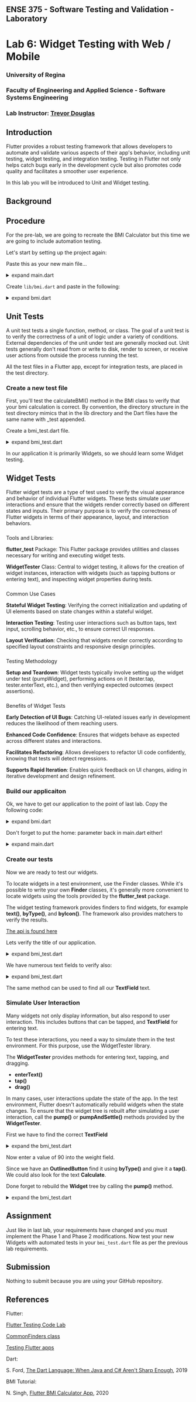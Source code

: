 ## ENSE 375 - Software Testing and Validation - Laboratory

# Lab 6: Widget Testing with Web / Mobile

### University of Regina
### Faculty of Engineering and Applied Science - Software Systems Engineering

### Lab Instructor: [Trevor Douglas](mailto:trevor.douglas@uregina.ca)

## Introduction

Flutter provides a robust testing framework that allows developers to automate and validate various aspects of their app's behavior, including unit testing, widget testing, and integration testing. Testing in Flutter not only helps catch bugs early in the development cycle but also promotes code quality and facilitates a smoother user experience.

In this lab you will be introduced to Unit and Widget testing.

## Background

## Procedure
For the pre-lab, we are going to recreate the BMI Calculator but this time we are going to include automation testing.

Let's start by setting up the project again:

Paste this as your new main file...


<details>
<summary>expand main.dart</summary>

in `main.dart`

```dart
import 'package:flutter/material.dart';
import 'bmi.dart';

void main() {
   runApp(MyApp());
}

class MyApp extends StatelessWidget {
  @override
  Widget build(BuildContext context) {
    return MaterialApp(
    );
  }
}


```

</details>

Create `lib/bmi.dart` and paste in the following:

<details>
<summary>expand bmi.dart</summary>

in `bmi.dart`

```dart
import 'package:flutter/material.dart';

class BMI {

    double calculateBMI(double height, double weight) {
        double heightInCM = height;
        double weightInKg = weight;
        double heightInM = heightInCM / 100;
        double heightSquared = heightInM * heightInM;
        double result = weightInKg / heightSquared;
        return result;
    }


}
```
</details>

## Unit Tests
A unit test tests a single function, method, or class. The goal of a unit test is to verify the correctness of a unit of logic under a variety of conditions. External dependencies of the unit under test are generally mocked out. Unit tests generally don't read from or write to disk, render to screen, or receive user actions from outside the process running the test. 

All the test files in a Flutter app, except for integration tests, are placed in the test directory.

### Create a new test file
First, you'll test the calculateBMI() method in the BMI class to verify that your bmi calculation is correct.  By convention, the directory structure in the test directory mimics that in the lib directory and the Dart files have the same name with _test appended.


Create a bmi_test.dart file.

<details>

<summary>expand bmi_test.dart</summary>

in `bmi_test.dart`

```dart

import '../lib/bmi.dart';
import 'package:flutter_test/flutter_test.dart';

void main() {
  group('Testing BMI', () {
    var bmi = BMI();

    test('Testing the BMI calculation', () {
      double bmiCalc = bmi.calculateBMI(175, 90);
      expect('29.39', bmiCalc.toStringAsFixed(2));
    });
  });
}
```
</details>

In our application it is primarily Widgets, so we should learn some Widget testing.


## Widget Tests
Flutter widget tests are a type of test used to verify the visual appearance and behavior of individual Flutter widgets. These tests simulate user interactions and ensure that the widgets render correctly based on different states and inputs. Their primary purpose is to verify the correctness of Flutter widgets in terms of their appearance, layout, and interaction behaviors.

###
Tools and Libraries:

**flutter_test** Package: This Flutter package provides utilities and classes necessary for writing and executing widget tests.

**WidgetTester** Class: Central to widget testing, it allows for the creation of widget instances, interaction with widgets (such as tapping buttons or entering text), and inspecting widget properties during tests.

###
Common Use Cases

**Stateful Widget Testing**: Verifying the correct initialization and updating of UI elements based on state changes within a stateful widget.

**Interaction Testing**: Testing user interactions such as button taps, text input, scrolling behavior, etc., to ensure correct UI responses.

**Layout Verification**: Checking that widgets render correctly according to specified layout constraints and responsive design principles.

###
Testing Methodology

**Setup and Teardown**: Widget tests typically involve setting up the widget under test (pumpWidget), performing actions on it (tester.tap, tester.enterText, etc.), and then verifying expected outcomes (expect assertions).

###
Benefits of Widget Tests

**Early Detection of UI Bugs**: Catching UI-related issues early in development reduces the likelihood of them reaching users.

**Enhanced Code Confidence**: Ensures that widgets behave as expected across different states and interactions.

**Facilitates Refactoring**: Allows developers to refactor UI code confidently, knowing that tests will detect regressions.

**Supports Rapid Iteration**: Enables quick feedback on UI changes, aiding in iterative development and design refinement.

### Build our applicaiton
Ok, we have to get our application to the point of last lab.  Copy the following code:

<details>

<summary>expand bmi.dart</summary>

in `bmi.dart`

```dart 
import 'package:flutter/material.dart';

class BMI extends StatefulWidget {
  const BMI({super.key});

  @override
  State<BMI> createState() => _BMIState();
}

class _BMIState extends State<BMI> {
  final TextEditingController _heightController = TextEditingController();
  final TextEditingController _weightController = TextEditingController();

  double? _result;

  var _bmiVal;

  @override
  Widget build(BuildContext context) {
    return Scaffold(
      appBar: AppBar(
        title: Text('BMI Calculator'),
        centerTitle: true,
      ),
      body: Container(
        padding: EdgeInsets.symmetric(horizontal: 10.0),
        child: Column(
          mainAxisAlignment: MainAxisAlignment.center,
          children: <Widget>[
            TextField(
              controller: _heightController,
              keyboardType: TextInputType.number,
              decoration: InputDecoration(
                labelText: 'height in cm',
              ),
            ),
            SizedBox(height: 50),
            TextField(
              controller: _weightController,
              keyboardType: TextInputType.number,
              decoration: InputDecoration(
                labelText: 'weight in kg',
              ),
            ),
            SizedBox(height: 50),
            OutlinedButton(
              onPressed: calculateBMI,
              child: Text(
                "Calculate",
              ),
            ),
            SizedBox(height: 50),
            Text('Result'),
            Text(
              _result == null
                  ? "Enter Value"
                  : "${_result!.toStringAsFixed(2)}",
              style: TextStyle(
                color: Colors.redAccent,
                fontSize: 19.4,
                fontWeight: FontWeight.w500,
              ),
            ),
          ],
        ),
      ),
    );
  }

  void calculateBMI() {
    double heightInCM = double.parse(_heightController.text);
    double weightInKg = double.parse(_weightController.text);
    double heightInM = heightInCM / 100;
    double heightSquared = heightInM * heightInM;
    _result = weightInKg / heightSquared;
    setState(() {});
  }
}
```
</details>

Don't forget to put the home: parameter back in main.dart either!

<details>

<summary>expand main.dart</summary>

in `main.dart`

```dart
import 'package:flutter/material.dart';
import 'bmi.dart';

void main() {
  runApp(MyApp());
}

class MyApp extends StatelessWidget {
  @override
  Widget build(BuildContext context) {
    return MaterialApp(
      home: BMI(),
    );
  }
}
```
</details>

### Create our tests
Now we are ready to test our widgets.  

To locate widgets in a test environment, use the Finder classes. While it's possible to write your own **Finder** classes, it's generally more convenient to locate widgets using the tools provided by the **flutter_test** package.

The widget testing framework provides finders to find widgets, for example 
**text()**, **byType()**, and **byIcon()**. The framework also provides matchers to verify the results.

[The api is found here](https://api.flutter.dev/flutter/flutter_test/CommonFinders-class.html)


Lets verify the title of our application.

<details>

<summary>expand bmi_test.dart</summary>

in `bmi_test.dart`

```dart 

import 'package:flutter/material.dart';
import 'package:flutter_test/flutter_test.dart';

import '../lib/bmi.dart';

void main() {
  group('Testing BMI', () {
    testWidgets('BMI page should have a certain Title', (WidgetTester tester) async {
      await tester.pumpWidget(MaterialApp(home: BMI()));

      final titleFinder = find.text('BMI Calculator');

      expect(titleFinder, findsOneWidget);
    });
  });
}

```
</details>

We have numerous text fields to verify also:

<details>

<summary>expand bmi_test.dart</summary>

in `bmi_test.dart`

```dart
    testWidgets('BMI page should height text', (WidgetTester tester) async {
      await tester.pumpWidget(const MaterialApp(home: BMI()));

      final titleFinder = find.text('height in cm');

      expect(titleFinder, findsOneWidget);
    });
```
</details>

The same method can be used to find all our **TextField** text.

### Simulate User Interaction

Many widgets not only display information, but also respond to user interaction. This includes buttons that can be tapped, and **TextField** for entering text.

To test these interactions, you need a way to simulate them in the test environment. For this purpose, use the WidgetTester library.

The **WidgetTester** provides methods for entering text, tapping, and dragging.

* **enterText()**
* **tap()**
* **drag()**

In many cases, user interactions update the state of the app. In the test environment, Flutter doesn't automatically rebuild widgets when the state changes. To ensure that the widget tree is rebuilt after simulating a user interaction, call the **pump()** or **pumpAndSettle()** methods provided by the **WidgetTester**.

First we have to find the correct **TextField**
<details>

<summary>expand the bmi_test.dart</summary> 

in `bmi_test.dart`

```dart
    //Find the Height field
      final heightField = find.ancestor(
        of: find.text('height in cm'),
        matching: find.byType(TextField),
      );
      
      //Enter a value
      await tester.enterText(heightField, "175");
      expect(find.text('175'), findsOneWidget);
```

</details>

Now enter a value of 90 into the weight field.

Since we have an **OutlinedButton** find it using **byType()** and give it a **tap()**.  We could also look for the text **Calculate**.

Done forget to rebuild the **Widget** tree by calling the **pump()** method.

<details>

<summary>expand the bmi_test.dart</summary>

in `bmi_test.dart`

```dart
    //tap the button.  You could also look for the Calculate text.
    await tester.tap(find.byType(OutlinedButton));
    //Rebuild the Widget
    await tester.pump();
    //Check the result
    expect(find.text('29.39'), findsOneWidget);

```
</details>

## Assignment
Just like in last lab, your requirements have changed and you must implement the Phase 1 and Phase 2 modifications.  Now test your new Widgets with automated tests in your `bmi_test.dart`  file as per the previous lab requirements.

## Submission

Nothing to submit because you are using your GitHub repository.

## References

Flutter:

[Flutter Testing Code Lab](https://codelabs.developers.google.com/codelabs/flutter-app-testing#0)

[CommonFinders class](https://api.flutter.dev/flutter/flutter_test/CommonFinders-class.html)

[Testing Flutter apps](https://docs.flutter.dev/testing/overview)

Dart:

S. Ford, [The Dart Language: When Java and C# Aren't Sharp Enough](https://www.toptal.com/dart/dartlang-guide-for-csharp-java-devs), 2019

BMI Tutorial:

N. Singh, [Flutter BMI Calculator App](https://www.codementor.io/@nitishk72/flutter-bmi-calculator-app-1dlnjlhy6e), 2020

